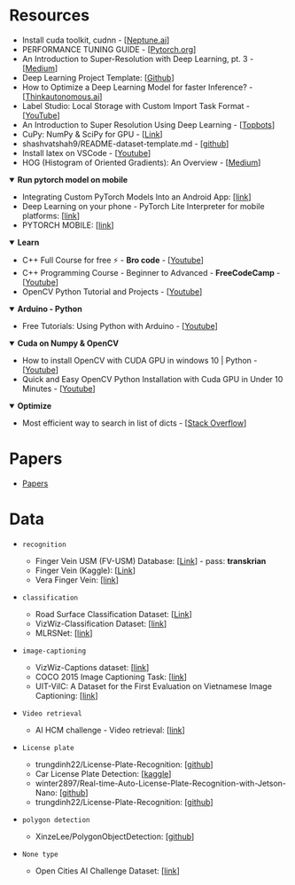 # Resources
* Install cuda toolkit, cudnn - [[Neptune.ai](https://neptune.ai/blog/installing-tensorflow-2-gpu-guide)]
* PERFORMANCE TUNING GUIDE - [[Pytorch.org](https://pytorch.org/tutorials/recipes/recipes/tuning_guide.html)]
* An Introduction to Super-Resolution with Deep Learning, pt. 3 - [[Medium](https://medium.com/@paren8esis/an-introduction-to-super-resolution-with-deep-learning-pt-3-ed85ec949ba8)]
* Deep Learning Project Template: [[Github](https://github.com/L1aoXingyu/Deep-Learning-Project-Template)]
* How to Optimize a Deep Learning Model for faster Inference? - [[Thinkautonomous.ai](https://www.thinkautonomous.ai/blog/deep-learning-optimization/)]
* Label Studio: Local Storage with Custom Import Task Format - [[YouTube](https://www.youtube.com/watch?v=lo6ncQajbdU&ab_channel=MaxTkachenko)]
* An Introduction to Super Resolution Using Deep Learning - [[Topbots](https://www.topbots.com/super-resolution-with-deep-learning/)]
* CuPy: NumPy & SciPy for GPU - [[Link](https://cupy.dev/)]
* shashvatshah9/README-dataset-template.md - [[github](https://gist.github.com/shashvatshah9/5d587605cd087182ccffb46b6cf9e449)]
* Install latex on VSCode - [[Youtube](https://www.youtube.com/watch?v=PRvuFx_cZyg&ab_channel=NopeIT)]
* HOG (Histogram of Oriented Gradients): An Overview - [[Medium](https://towardsdatascience.com/hog-histogram-of-oriented-gradients-67ecd887675f)]

<!-- Run pytorch model on mobile -->
<details open>
   <summary><b>Run pytorch model on mobile</b></summary>
   <ul>
    <li>Integrating Custom PyTorch Models Into an Android App: [<a href="https://medium.com/mlearning-ai/integrating-custom-pytorch-models-into-an-android-app-a2cdfce14fe8">link</a>]
    <li>Deep Learning on your phone - PyTorch Lite Interpreter for mobile platforms: [<a href="https://towardsdatascience.com/deep-learning-on-your-phone-pytorch-lite-interpreter-for-mobile-platforms-ae73d0b17eaa">link</a>]
    <li>PYTORCH MOBILE: [<a href="https://pytorch.org/mobile/home/">link</a>]
   </ul>
</details>

<!-- Learn -->
<details open>
   <summary><b>Learn</b></summary>
   <ul>
    <li>C++ Full Course for free ⚡️ - <b>Bro code</b> - [<a href="https://youtu.be/-TkoO8Z07hI?si=chZrX71qagkI3QVA">Youtube</a>]
    <li>C++ Programming Course - Beginner to Advanced - <b>FreeCodeCamp</b> - [<a href="https://www.youtube.com/watch?v=8jLOx1hD3_o&list=PLwwBtBG9sP7BJ8xqz2fp6iZQurfz1BeJW&index=2&t=45947s&pp=gAQBiAQB">Youtube</a>]
    <li>OpenCV Python Tutorial and Projects - [<a href="https://youtube.com/playlist?list=PLkmvobsnE0GEo-D7DLnrYS1K4OemycX6k&si=6DhOHMB5zqFq5HCR">Youtube</a>]

   </ul>
</details>

<!-- Arduino - Python -->
<details open>
   <summary><b>Arduino - Python</b></summary>
   <ul>
    <li>Free Tutorials: Using Python with Arduino - [<a href="https://youtube.com/playlist?list=PLGs0VKk2DiYzWURfJCbCGPa8HI0APjBfo&si=odo4fQ84F7i0lywy">Youtube</a>]
   </ul>
</details>

<!-- Cuda on Numpy & OpenCV -->
<details open>
   <summary><b>Cuda on Numpy & OpenCV</b></summary>
   <ul>
    <li>How to install OpenCV with CUDA GPU in windows 10 | Python - [<a href="https://www.youtube.com/watch?v=5NwU1MmmqWo&ab_channel=HackersRealm">Youtube</a>]
    <li>Quick and Easy OpenCV Python Installation with Cuda GPU in Under 10 Minutes - [<a href="https://www.youtube.com/watch?v=d8Jx6zO1yw0&t=624s&ab_channel=NicolaiNielsen">Youtube</a>]
   </ul>
</details>

<!-- Optimize -->
<details open>
   <summary><b>Optimize </b></summary>
   <ul>
    <li>Most efficient way to search in list of dicts - [<a href="https://stackoverflow.com/questions/38865201/most-efficient-way-to-search-in-list-of-dicts">Stack Overflow</a>]
   </ul>
</details>

# Papers
* [Papers](Papers)

# Data
* `recognition`
  * Finger Vein USM (FV-USM) Database: [[Link](http://drfendi.com/2015/12/05/fv-usm-database-download-page/)] - pass: **transkrian**
  * Finger Vein (Kaggle): [[Link](https://www.kaggle.com/datasets/ryeltsin/finger-vein)]
  * Vera Finger Vein: [[link](https://zenodo.org/records/4575270)]

* `classification`
  * Road Surface Classification Dataset: [[Link](https://thu-rsxd.com/rscd/)]
  * VizWiz-Classification Dataset: [[link](https://vizwiz.org/tasks-and-datasets/image-classification/)]
  * MLRSNet: [[link](https://github.com/cugbrs/MLRSNet)]

* `image-captioning`
  * VizWiz-Captions dataset: [[link](https://vizwiz.org/tasks-and-datasets/image-captioning/)]
  * COCO 2015 Image Captioning Task: [[link](https://cocodataset.org/#captions-2015)]
  * UIT-ViIC: A Dataset for the First Evaluation on Vietnamese Image Captioning: [[link](https://drive.google.com/file/d/1YexKrE6o0UiJhFWpE8M5LKoe6-k3AiM4/view)]

* `Video retrieval`
  * AI HCM challenge - Video retrieval: [[link](https://docs.google.com/spreadsheets/d/16RlmhETs2YLuw5b4aP-bKD7c0DiDNDr0ZxOQfBS3-ks/htmlview?fbclid=IwAR1seO_E_awcNWenChTELCZxOLjAtj45D4wDNscwKa72kyX5zlENHUSBqkQ_aem_AZuSBoG9oqvH_oVCY7aYuFMURECjWbdnhe0hO6dzBfUsGKTUlhF6lalq6DR7wzRZnms#)]

* `License plate`
  * trungdinh22/License-Plate-Recognition: [[github](https://github.com/trungdinh22/License-Plate-Recognition.git)]
  * Car License Plate Detection: [[kaggle](https://www.kaggle.com/datasets/andrewmvd/car-plate-detection)]
  * winter2897/Real-time-Auto-License-Plate-Recognition-with-Jetson-Nano: [[github](https://github.com/winter2897/Real-time-Auto-License-Plate-Recognition-with-Jetson-Nano/blob/main/doc/dataset.md)]
  * trungdinh22/License-Plate-Recognition: [[github](https://github.com/trungdinh22/License-Plate-Recognition)]

* `polygon detection`
  * XinzeLee/PolygonObjectDetection: [[github](https://github.com/XinzeLee/PolygonObjectDetection.git)]


* `None type`
  * Open Cities AI Challenge Dataset: [[link](https://beta.source.coop/repositories/open-cities/ai-challenge/download/)]
